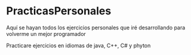 # PracticasPersonales
Aquí se hayan todos los ejercicios personales que iré desarrollando para volverme un mejor programador

Practicare ejercicios en idiomas de java, C++, C# y phyton
